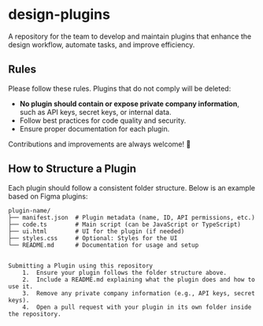 # design-plugins

A repository for the team to develop and maintain plugins that enhance the design workflow, automate tasks, and improve efficiency.

## Rules

Please follow these rules. Plugins that do not comply will be deleted:

- **No plugin should contain or expose private company information**, such as API keys, secret keys, or internal data.
- Follow best practices for code quality and security.
- Ensure proper documentation for each plugin.

Contributions and improvements are always welcome! 🚀

## How to Structure a Plugin

Each plugin should follow a consistent folder structure. Below is an example based on Figma plugins:

```plaintext
plugin-name/
├── manifest.json  # Plugin metadata (name, ID, API permissions, etc.)
├── code.ts        # Main script (can be JavaScript or TypeScript)
├── ui.html        # UI for the plugin (if needed)
├── styles.css     # Optional: Styles for the UI
└── README.md      # Documentation for usage and setup


Submitting a Plugin using this repository 
	1.	Ensure your plugin follows the folder structure above.
	2.	Include a README.md explaining what the plugin does and how to use it.
	3.	Remove any private company information (e.g., API keys, secret keys).
	4.	Open a pull request with your plugin in its own folder inside the repository.
